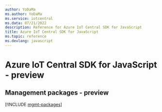 ```yaml
---
author: YoDaMa
ms.author: YoDaMa
ms.service: iotcentral
ms.data: 07/21/2022
description: Reference for Azure IoT Central SDK for JavaScript
title: Azure IoT Central SDK for JavaScript
ms.topic: reference
ms.devlang: javascript
---
```

# Azure IoT Central SDK for JavaScript - preview

## Management packages - preview
[!INCLUDE [mgmt-packages](iot-central-mgmt-index.md)]